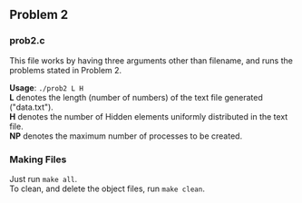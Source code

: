 ## Problem 2

### prob2.c
This file works by having three arguments other than filename, and runs the problems
stated in Problem 2.

**Usage**: `./prob2 L H`  
**L** denotes the length (number of numbers) of the text file generated ("data.txt").  
**H** denotes the number of Hidden elements uniformly distributed in the text file.  
**NP** denotes the maximum number of processes to be created.  

### Making Files
Just run `make all`.  
To clean, and delete the object files, run `make clean`.
